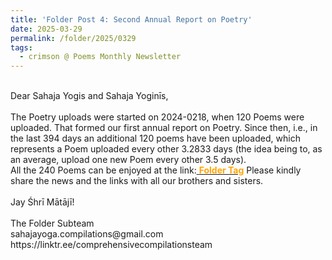 ```yaml
---
title: 'Folder Post 4: Second Annual Report on Poetry'
date: 2025-03-29
permalink: /folder/2025/0329
tags:
  - crimson @ Poems Monthly Newsletter
---
```


<p>
<br>
Dear Sahaja Yogis and Sahaja Yoginīs,<br>
<br>
The Poetry uploads were started on 2024-0218, when 120 Poems were uploaded. That formed our first annual report on Poetry. Since then, i.e., in the last 394 days an additional 120 poems have been uploaded, which represents a Poem uploaded every other 3.2833 days (the idea being to, as an average, upload one new Poem every other 3.5 days).<br>
All the 240 Poems can be enjoyed at the link:<a href="https://seven-teams.github.io/tag-folder/"> <font color="Orange"><b>Folder Tag</b></font></a>
Please kindly share the news and the links with all our brothers and sisters.<br>
<br>
Jay Śhrī Mātājī!<br>
<br>
The Folder Subteam<br>
sahajayoga.compilations@gmail.com<br>
https://linktr.ee/comprehensivecompilationsteam<br>
</p>